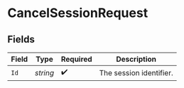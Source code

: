 # CancelSessionRequest


## Fields

| Field                   | Type                    | Required                | Description             |
| ----------------------- | ----------------------- | ----------------------- | ----------------------- |
| `Id`                    | *string*                | :heavy_check_mark:      | The session identifier. |